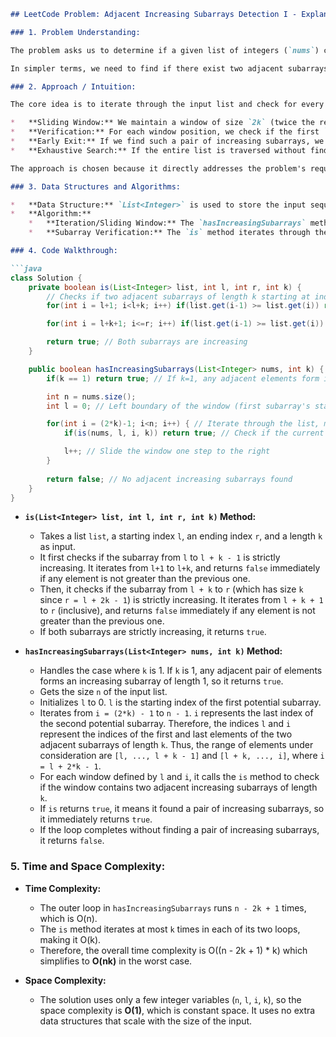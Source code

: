 ```markdown
## LeetCode Problem: Adjacent Increasing Subarrays Detection I - Explanation

### 1. Problem Understanding:

The problem asks us to determine if a given list of integers (`nums`) contains at least one pair of adjacent increasing subarrays, each of length `k`.  An increasing subarray means that each element in the subarray is strictly greater than the previous one. Two subarrays are adjacent if the second subarray immediately follows the first.

In simpler terms, we need to find if there exist two adjacent subarrays of size `k` in the input list such that both are strictly increasing.

### 2. Approach / Intuition:

The core idea is to iterate through the input list and check for every possible position where two adjacent increasing subarrays of size `k` could exist. The approach can be described as a sliding window technique.

*   **Sliding Window:** We maintain a window of size `2k` (twice the required subarray length). This window represents the potential location of the two adjacent subarrays.
*   **Verification:** For each window position, we check if the first `k` elements form an increasing subarray AND the next `k` elements form an increasing subarray.
*   **Early Exit:** If we find such a pair of increasing subarrays, we immediately return `true`.
*   **Exhaustive Search:** If the entire list is traversed without finding such a pair, we return `false`.

The approach is chosen because it directly addresses the problem's requirement by checking all possible placements of the adjacent subarrays. This guarantees that if a valid pair exists, it will be found.

### 3. Data Structures and Algorithms:

*   **Data Structure:** `List<Integer>` is used to store the input sequence of numbers.
*   **Algorithm:**
    *   **Iteration/Sliding Window:** The `hasIncreasingSubarrays` method uses a loop to slide a window of size `2k` across the list.
    *   **Subarray Verification:** The `is` method iterates through the subarrays within the window to verify if they are strictly increasing.

### 4. Code Walkthrough:

```java
class Solution {
    private boolean is(List<Integer> list, int l, int r, int k) {
        // Checks if two adjacent subarrays of length k starting at index l within the range [l, r] are increasing
        for(int i = l+1; i<l+k; i++) if(list.get(i-1) >= list.get(i)) return false; // Check the first subarray

        for(int i = l+k+1; i<=r; i++) if(list.get(i-1) >= list.get(i)) return false; // Check the second subarray

        return true; // Both subarrays are increasing
    }

    public boolean hasIncreasingSubarrays(List<Integer> nums, int k) {
        if(k == 1) return true; // If k=1, any adjacent elements form increasing subarrays

        int n = nums.size();
        int l = 0; // Left boundary of the window (first subarray's start)

        for(int i = (2*k)-1; i<n; i++) { // Iterate through the list, maintaining a window of size 2k
            if(is(nums, l, i, k)) return true; // Check if the current window contains two increasing subarrays

            l++; // Slide the window one step to the right
        }
        
        return false; // No adjacent increasing subarrays found
    }
}
```

*   **`is(List<Integer> list, int l, int r, int k)` Method:**
    *   Takes a list `list`, a starting index `l`, an ending index `r`, and a length `k` as input.
    *   It first checks if the subarray from `l` to `l + k - 1` is strictly increasing.  It iterates from `l+1` to `l+k`, and returns `false` immediately if any element is not greater than the previous one.
    *   Then, it checks if the subarray from `l + k` to `r` (which has size `k` since `r = l + 2k - 1`) is strictly increasing. It iterates from `l + k + 1` to `r` (inclusive), and returns `false` immediately if any element is not greater than the previous one.
    *   If both subarrays are strictly increasing, it returns `true`.

*   **`hasIncreasingSubarrays(List<Integer> nums, int k)` Method:**
    *   Handles the case where `k` is 1. If `k` is 1, any adjacent pair of elements forms an increasing subarray of length 1, so it returns `true`.
    *   Gets the size `n` of the input list.
    *   Initializes `l` to 0. `l` is the starting index of the first potential subarray.
    *   Iterates from `i = (2*k) - 1` to `n - 1`.  `i` represents the last index of the second potential subarray.  Therefore, the indices `l` and `i` represent the indices of the first and last elements of the two adjacent subarrays of length `k`. Thus, the range of elements under consideration are `[l, ..., l + k - 1]` and `[l + k, ..., i]`, where `i = l + 2*k - 1`.
    *   For each window defined by `l` and `i`, it calls the `is` method to check if the window contains two adjacent increasing subarrays of length `k`.
    *   If `is` returns `true`, it means it found a pair of increasing subarrays, so it immediately returns `true`.
    *   If the loop completes without finding a pair of increasing subarrays, it returns `false`.

### 5. Time and Space Complexity:

*   **Time Complexity:**
    *   The outer loop in `hasIncreasingSubarrays` runs `n - 2k + 1` times, which is O(n).
    *   The `is` method iterates at most `k` times in each of its two loops, making it O(k).
    *   Therefore, the overall time complexity is O((n - 2k + 1) * k) which simplifies to **O(nk)** in the worst case.

*   **Space Complexity:**
    *   The solution uses only a few integer variables (`n`, `l`, `i`, `k`), so the space complexity is **O(1)**, which is constant space. It uses no extra data structures that scale with the size of the input.
